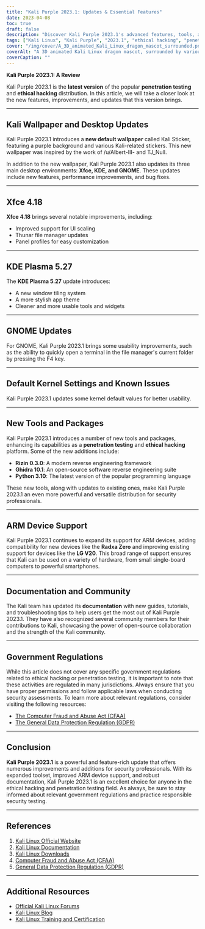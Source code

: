 ```yaml
---
title: "Kali Purple 2023.1: Updates & Essential Features"
date: 2023-04-08
toc: true
draft: false
description: "Discover Kali Purple 2023.1's advanced features, tools, and enhancements in our comprehensive review for ethical hackers and cybersecurity enthusiasts."
tags: ["Kali Linux", "Kali Purple", "2023.1", "ethical hacking", "penetration testing", "cybersecurity", "tools", "exploit framework", "Kali ARM updates", "Kali NetHunter", "Kali documentation", "Kernel support", "Bluetooth support", "LineageOS", "OneUI", "Radxa Zero", "SBC", "kernel patches", "community contributions", "Kali Discord"]
cover: "/img/cover/A_3D_animated_Kali_Linux_dragon_mascot_surrounded.png"
coverAlt: "A 3D animated Kali Linux dragon mascot, surrounded by various cybersecurity and hacking tools, sitting on top of a shield with a purple dragon on it."
coverCaption: ""
---
```


**Kali Purple 2023.1: A Review**

Kali Purple 2023.1 is the **latest version** of the popular **penetration testing** and **ethical hacking** distribution. In this article, we will take a closer look at the new features, improvements, and updates that this version brings. 

______

## Kali Wallpaper and Desktop Updates

Kali Purple 2023.1 introduces a **new default wallpaper** called Kali Sticker, featuring a purple background and various Kali-related stickers. This new wallpaper was inspired by the work of /u/Albert-III- and TJ_Null. 

In addition to the new wallpaper, Kali Purple 2023.1 also updates its three main desktop environments: **Xfce, KDE, and GNOME**. These updates include new features, performance improvements, and bug fixes.

______

## Xfce 4.18

**Xfce 4.18** brings several notable improvements, including:

- Improved support for UI scaling
- Thunar file manager updates
- Panel profiles for easy customization

______

## KDE Plasma 5.27

The **KDE Plasma 5.27** update introduces:

- A new window tiling system
- A more stylish app theme
- Cleaner and more usable tools and widgets

______

## GNOME Updates

For GNOME, Kali Purple 2023.1 brings some usability improvements, such as the ability to quickly open a terminal in the file manager's current folder by pressing the F4 key.

______

## Default Kernel Settings and Known Issues

Kali Purple 2023.1 updates some kernel default values for better usability.

______

## New Tools and Packages

Kali Purple 2023.1 introduces a number of new tools and packages, enhancing its capabilities as a **penetration testing** and **ethical hacking** platform. Some of the new additions include:

- **Rizin 0.3.0**: A modern reverse engineering framework
- **Ghidra 10.1**: An open-source software reverse engineering suite
- **Python 3.10**: The latest version of the popular programming language

These new tools, along with updates to existing ones, make Kali Purple 2023.1 an even more powerful and versatile distribution for security professionals.

______

## ARM Device Support

Kali Purple 2023.1 continues to expand its support for ARM devices, adding compatibility for new devices like the **Radxa Zero** and improving existing support for devices like the **LG V20**. This broad range of support ensures that Kali can be used on a variety of hardware, from small single-board computers to powerful smartphones.

______

## Documentation and Community

The Kali team has updated its **documentation** with new guides, tutorials, and troubleshooting tips to help users get the most out of Kali Purple 2023.1. They have also recognized several community members for their contributions to Kali, showcasing the power of open-source collaboration and the strength of the Kali community.

______

## Government Regulations

While this article does not cover any specific government regulations related to ethical hacking or penetration testing, it is important to note that these activities are regulated in many jurisdictions. Always ensure that you have proper permissions and follow applicable laws when conducting security assessments. To learn more about relevant regulations, consider visiting the following resources:

- [The Computer Fraud and Abuse Act (CFAA)](https://en.wikipedia.org/wiki/Computer_Fraud_and_Abuse_Act#:~:text=The%20Computer%20Fraud%20and%20Abuse%20Act%20of%201986,without%20authorization%2C%20or%20in%20excess%20of%20authorization.%20)
- [The General Data Protection Regulation (GDPR)](https://gdpr.eu/)

______

## Conclusion

**Kali Purple 2023.1** is a powerful and feature-rich update that offers numerous improvements and additions for security professionals. With its expanded toolset, improved ARM device support, and robust documentation, Kali Purple 2023.1 is an excellent choice for anyone in the ethical hacking and penetration testing field. As always, be sure to stay informed about relevant government regulations and practice responsible security testing.

______

## References

1. [Kali Linux Official Website](https://www.kali.org/)
2. [Kali Linux Documentation](https://www.kali.org/docs/)
3. [Kali Linux Downloads](https://www.kali.org/get-kali/)
4. [Computer Fraud and Abuse Act (CFAA)](https://en.wikipedia.org/wiki/Computer_Fraud_and_Abuse_Act#:~:text=The%20Computer%20Fraud%20and%20Abuse%20Act%20of%201986,without%20authorization%2C%20or%20in%20excess%20of%20authorization.%20)
5. [General Data Protection Regulation (GDPR)](https://gdpr.eu/)

______

## Additional Resources

- [Official Kali Linux Forums](https://forums.kali.org/)
- [Kali Linux Blog](https://www.kali.org/blog/)
- [Kali Linux Training and Certification](https://www.offensive-security.com/)



